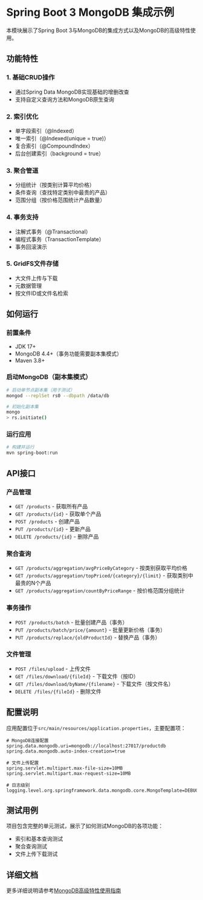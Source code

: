 # Spring Boot 3 MongoDB 集成示例

本模块展示了Spring Boot 3与MongoDB的集成方式以及MongoDB的高级特性使用。

## 功能特性

### 1. 基础CRUD操作
- 通过Spring Data MongoDB实现基础的增删改查
- 支持自定义查询方法和MongoDB原生查询

### 2. 索引优化
- 单字段索引（@Indexed）
- 唯一索引（@Indexed(unique = true)）
- 复合索引（@CompoundIndex）
- 后台创建索引（background = true）

### 3. 聚合管道
- 分组统计（按类别计算平均价格）
- 条件查询（查找特定类别中最贵的产品）
- 范围分组（按价格范围统计产品数量）

### 4. 事务支持
- 注解式事务（@Transactional）
- 编程式事务（TransactionTemplate）
- 事务回滚演示

### 5. GridFS文件存储
- 大文件上传与下载
- 元数据管理
- 按文件ID或文件名检索

## 如何运行

### 前置条件
- JDK 17+
- MongoDB 4.4+（事务功能需要副本集模式）
- Maven 3.8+

### 启动MongoDB（副本集模式）
```bash
# 启动单节点副本集（用于测试）
mongod --replSet rs0 --dbpath /data/db

# 初始化副本集
mongo
> rs.initiate()
```

### 运行应用
```bash
# 构建并运行
mvn spring-boot:run
```

## API接口

### 产品管理
- `GET /products` - 获取所有产品
- `GET /products/{id}` - 获取单个产品
- `POST /products` - 创建产品
- `PUT /products/{id}` - 更新产品
- `DELETE /products/{id}` - 删除产品

### 聚合查询
- `GET /products/aggregation/avgPriceByCategory` - 按类别获取平均价格
- `GET /products/aggregation/topPriced/{category}/{limit}` - 获取类别中最贵的N个产品
- `GET /products/aggregation/countByPriceRange` - 按价格范围分组统计

### 事务操作
- `POST /products/batch` - 批量创建产品（事务）
- `PUT /products/batch/price/{amount}` - 批量更新价格（事务）
- `PUT /products/replace/{oldProductId}` - 替换产品（事务）

### 文件管理
- `POST /files/upload` - 上传文件
- `GET /files/download/{fileId}` - 下载文件（按ID）
- `GET /files/download/byName/{filename}` - 下载文件（按文件名）
- `DELETE /files/{fileId}` - 删除文件

## 配置说明

应用配置位于`src/main/resources/application.properties`，主要配置项：

```properties
# MongoDB连接配置
spring.data.mongodb.uri=mongodb://localhost:27017/productdb
spring.data.mongodb.auto-index-creation=true

# 文件上传配置
spring.servlet.multipart.max-file-size=10MB
spring.servlet.multipart.max-request-size=10MB

# 日志级别
logging.level.org.springframework.data.mongodb.core.MongoTemplate=DEBUG
```

## 测试用例

项目包含完整的单元测试，展示了如何测试MongoDB的各项功能：

- 索引和基本查询测试
- 聚合查询测试
- 文件上传下载测试

## 详细文档

更多详细说明请参考[MongoDB高级特性使用指南](./docs/MongoDB高级特性使用指南.md) 
